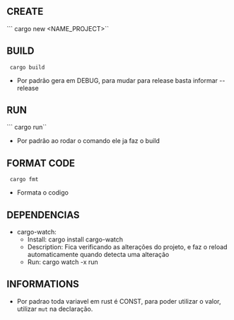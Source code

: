## CREATE 

``` cargo new <NAME_PROJECT>``

## BUILD 

``` cargo build```

- Por padrão gera em DEBUG, para mudar para release basta informar --release

## RUN

``` cargo run``

- Por padrão ao rodar o comando ele ja faz o build

## FORMAT CODE 

``` cargo fmt```

- Formata o codigo

## DEPENDENCIAS 

- cargo-watch: 
    - Install: cargo install cargo-watch 
    - Description: Fica verificando as alterações do projeto, e faz o reload automaticamente quando detecta uma alteração 
    - Run: cargo watch -x run 


## INFORMATIONS 

- Por padrao toda variavel em rust é CONST, para poder utilizar o valor, utilizar ``` mut ``` na declaração.